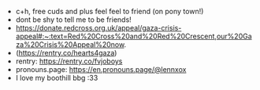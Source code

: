 - c+h, free cuds and plus feel feel to friend (on pony town!)
- dont be shy to tell me to be friends!
-  https://donate.redcross.org.uk/appeal/gaza-crisis-appeal#:~:text=Red%20Cross%20and%20Red%20Crescent,our%20Gaza%20Crisis%20Appeal%20now.
  - (https://rentry.co/hearts4gaza)
  - rentry: https://rentry.co/fvjoboys
  - pronouns.page: https://en.pronouns.page/@lennxox
  - I love my boothill bbg :33

